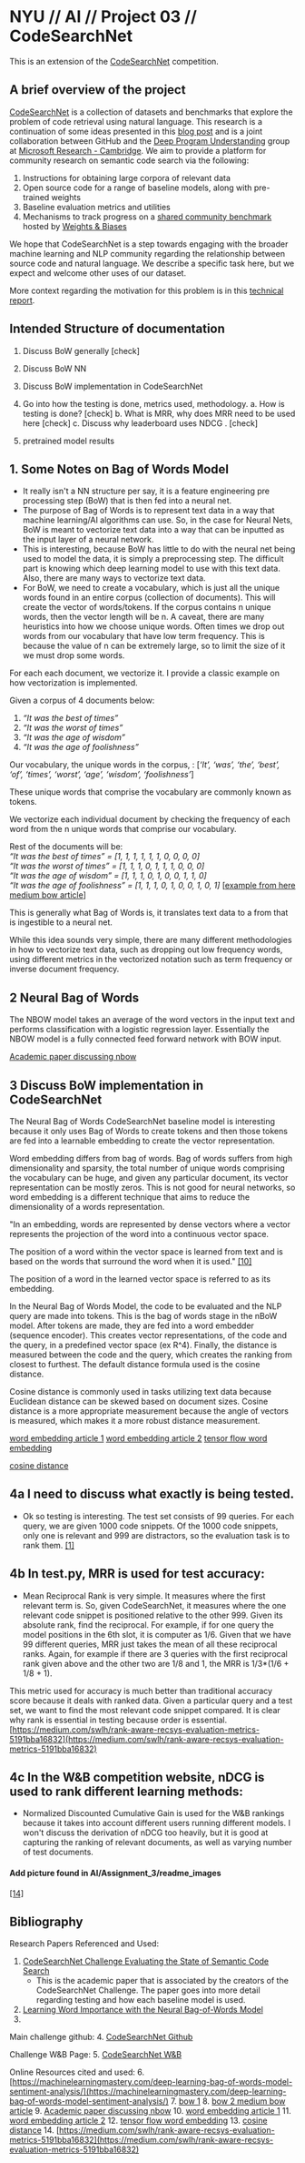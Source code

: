 # NYU // AI // Project 03 // CodeSearchNet

This is an extension of the [CodeSearchNet](https://app.wandb.ai/github/codesearchnet/benchmark) competition. 


## A brief overview of the project
[CodeSearchNet](https://arxiv.org/abs/1909.09436)  is a collection of datasets and benchmarks that explore the problem of code retrieval using natural language. This research is a continuation of some ideas presented in this  [blog post](https://githubengineering.com/towards-natural-language-semantic-code-search/)  and is a joint collaboration between GitHub and the  [Deep Program Understanding](https://www.microsoft.com/en-us/research/project/program/)  group at  [Microsoft Research - Cambridge](https://www.microsoft.com/en-us/research/lab/microsoft-research-cambridge/). We aim to provide a platform for community research on semantic code search via the following:

1.  Instructions for obtaining large corpora of relevant data
2.  Open source code for a range of baseline models, along with pre-trained weights
3.  Baseline evaluation metrics and utilities
4.  Mechanisms to track progress on a  [shared community benchmark](https://app.wandb.ai/github/CodeSearchNet/benchmark)  hosted by  [Weights & Biases](https://www.wandb.com/)

We hope that CodeSearchNet is a step towards engaging with the broader machine learning and NLP community regarding the relationship between source code and natural language. We describe a specific task here, but we expect and welcome other uses of our dataset.

More context regarding the motivation for this problem is in this  [technical report](https://arxiv.org/abs/1909.09436).

## Intended Structure of documentation
1. Discuss BoW generally [check]
2. Discuss BoW NN 
3. Discuss BoW implementation in CodeSearchNet

4. Go into how the testing is done, metrics used, methodology. 
	a. How is testing is done? [check]
	b. What is MRR, why does MRR need to be used here [check]
	c. Discuss why leaderboard uses NDCG . [check]

5. pretrained model results

## 1. Some Notes on Bag of Words Model

* It really isn't a NN structure per say, it is a feature engineering pre processing step (BoW) that is then fed into a neural net. 
* The purpose of Bag of Words is to represent text data in a way that machine learning/AI algorithms can use. So, in the case for Neural Nets, BoW is meant to vectorize text data into a way that can be inputted as the input layer of a neural network. 
* This is interesting, because BoW has little to do with the neural net being used to model the data, it is simply a preprocessing step. The difficult part is knowing which deep learning model to use with this text data. Also, there are many ways to vectorize text data. 
* For BoW, we need to create a vocabulary, which is just all the unique words found in an entire corpus (collection of documents). This will create the vector of words/tokens. If the corpus contains n unique words, then the vector length will be n. A caveat, there are many heuristics into how we choose unique words. Often times we drop out words from our vocabulary that have low term frequency. This is because the value of n can be extremely large, so to limit the size of it we must drop some words.

 For each each document, we vectorize it. I provide a classic example on how vectorization is implemented. 

Given a corpus of 4 documents below:
1. _“It was the best of times”_
2. _“It was the worst of times”_  
3. _“It was the age of wisdom”_
4. _“It was the age of foolishness”_

Our vocabulary, the unique words in the corpus, :
[_‘It’, ‘was’, ‘the’, ‘best’, ‘of’, ‘times’, ‘worst’, ‘age’, ‘wisdom’, ‘foolishness’_]

These unique words that comprise the vocabulary are commonly known as tokens. 

We vectorize each individual document by checking the frequency of each word from the n unique words that comprise our vocabulary. 

Rest of the documents will be:  
_“It was the best of times” = [1, 1, 1, 1, 1, 1, 0, 0, 0, 0]  
“It was the worst of times” = [1, 1, 1, 0, 1, 1, 1, 0, 0, 0]  
“It was the age of wisdom” = [1, 1, 1, 0, 1, 0, 0, 1, 1, 0]  
“It was the age of foolishness” = [1, 1, 1, 0, 1, 0, 0, 1, 0, 1]_
[[example from here medium bow article](https://medium.com/greyatom/an-introduction-to-bag-of-words-in-nlp-ac967d43b428)]

This is generally what Bag of Words is, it translates text data to a from that is ingestible to a neural net. 

While this idea sounds very simple, there are many different methodologies in how to vectorize text data, such as dropping out low frequency words, using different metrics in the vectorized notation such as term frequency or inverse document frequency.


## 2 Neural Bag of Words
The NBOW model takes an average of the word vectors in the input text and performs classification with a logistic regression layer. Essentially the NBOW model is a fully connected feed forward network with BOW input. 

[Academic paper discussing nbow](https://www.aclweb.org/anthology/W16-1626.pdf)


## 3 Discuss BoW implementation in CodeSearchNet

The Neural Bag of Words CodeSearchNet baseline model is interesting because it only uses Bag of Words to create tokens and then those tokens are fed into a learnable embedding to create the vector representation. 

Word embedding differs from bag of words. Bag of words suffers from high dimensionality and sparsity, the total number of unique words comprising the vocabulary can be huge, and given any particular document, its vector representation can be mostly zeros. This is not good for neural networks, so word embedding is a different technique that aims to reduce the dimensionality of a words representation. 

"In an embedding, words are represented by dense vectors where a vector represents the projection of the word into a continuous vector space.

The position of a word within the vector space is learned from text and is based on the words that surround the word when it is used." [[10]](https://machinelearningmastery.com/use-word-embedding-layers-deep-learning-keras/)

The position of a word in the learned vector space is referred to as its embedding.

In the Neural Bag of Words Model, the code to be evaluated and the NLP query are made into tokens. This is the bag of words stage in the nBoW model. After tokens are made, they are fed into a word embedder (sequence encoder). This creates vector representations, of the code and the query, in a predefined vector space (ex R^4). Finally, the distance is measured between the code and the query, which creates the ranking from closest to furthest. The default distance formula used is the cosine distance.

Cosine distance is commonly used in tasks utilizing text data because Euclidean distance can be skewed based on document sizes. Cosine distance is a more appropriate measurement because the angle of vectors is measured, which makes it a more robust distance measurement. 


[word embedding article 1](https://machinelearningmastery.com/use-word-embedding-layers-deep-learning-keras/)
[word embedding article 2](https://en.wikipedia.org/wiki/Word_embedding)
[tensor flow word embedding](https://www.tensorflow.org/tutorials/text/word_embeddings)

[cosine distance](https://www.machinelearningplus.com/nlp/cosine-similarity/)

## 4a I need to discuss what exactly is being tested.
* Ok so testing is interesting. The test set consists of 99 queries. For each query, we are given 1000 code snippets. Of the 1000 code snippets, only one is relevant and 999 are distractors, so the evaluation task is to rank them.  [[1]](https://arxiv.org/pdf/1909.09436.pdf) 

## 4b In test.py, MRR is used for test accuracy:
* Mean Reciprocal Rank is very simple. It measures where the first relevant term is. So, given CodeSearchNet, it measures where the one relevant code snippet is positioned relative to the other 999. Given its absolute rank, find the reciprocal. For example, if for one query the model positions in the 6th slot, it is computer as 1/6. Given that we have 99 different queries, MRR just takes the mean of all these reciprocal ranks. Again, for example if there are 3 queries with the first reciprocal rank given above and the other two are 1/8 and 1, the MRR is 1/3*(1/6 + 1/8 + 1). 

This metric used for accuracy is much better than traditional accuracy score because it deals with ranked data. Given a particular query and a test set, we want to find the most relevant code snippet compared. It is clear why rank is essential in testing because order is essential.  
[https://medium.com/swlh/rank-aware-recsys-evaluation-metrics-5191bba16832](https://medium.com/swlh/rank-aware-recsys-evaluation-metrics-5191bba16832)


## 4c In the W&B competition website, nDCG is used to rank different learning methods:
* Normalized Discounted Cumulative Gain is used for the W&B rankings because it takes into account different users running different models. I won't discuss the derivation of nDCG too heavily, but it is good at capturing the ranking of relevant documents, as well as varying number of test documents. 

#### Add picture found in AI/Assignment_3/readme_images

[[14]](https://towardsdatascience.com/evaluate-your-recommendation-engine-using-ndcg-759a851452d1)





## Bibliography

Research Papers Referenced and Used:
1. [CodeSearchNet Challenge Evaluating the State of Semantic Code Search](https://arxiv.org/pdf/1909.09436.pdf)
	* This is the academic paper that is associated by the creators of the CodeSearchNet Challenge. The paper goes into more detail regarding testing and how each baseline model is used. 
2. [Learning Word Importance with the Neural Bag-of-Words Model](https://www.aclweb.org/anthology/W16-1626.pdf) 
3. 

Main challenge github:
4. [CodeSearchNet Github](https://github.com/github/CodeSearchNet/tree/e792e1caea20fbd4fba439565fe20c10d4798435)

Challenge W&B Page:
5. [CodeSearchNet W&B](https://app.wandb.ai/github/codesearchnet/benchmark)

Online Resources cited and used:
6. [https://machinelearningmastery.com/deep-learning-bag-of-words-model-sentiment-analysis/](https://machinelearningmastery.com/deep-learning-bag-of-words-model-sentiment-analysis/)
7. [bow 1](https://machinelearningmastery.com/gentle-introduction-bag-words-model/)
8. [bow 2 medium bow article](https://medium.com/greyatom/an-introduction-to-bag-of-words-in-nlp-ac967d43b428)
9. [Academic paper discussing nbow](https://www.aclweb.org/anthology/W16-1626.pdf)
10. [word embedding article 1](https://machinelearningmastery.com/use-word-embedding-layers-deep-learning-keras/)
11. [word embedding article 2](https://en.wikipedia.org/wiki/Word_embedding)
12. [tensor flow word embedding](https://www.tensorflow.org/tutorials/text/word_embeddings)
13. [cosine distance](https://www.machinelearningplus.com/nlp/cosine-similarity/)
14. [https://medium.com/swlh/rank-aware-recsys-evaluation-metrics-5191bba16832](https://medium.com/swlh/rank-aware-recsys-evaluation-metrics-5191bba16832)



 

<!--stackedit_data:
eyJoaXN0b3J5IjpbMTEwMjYyNDk4OSwxMTMzNDE4ODc2LDk2MD
g0ODk2OCwxNzg2NDA5OTk5LDExMTc2OTM0ODYsMTQ0MTU2NjUw
OSwyMDcyNzczNTMsLTU4NjUzMDY3MiwtMTE3NjI0ODIzNSwxMz
kzODk3ODYsMTU1MjEzNjY5LDE3OTA3MTAyNzIsOTYwNTc4MTQ2
LDEyNjU2ODY4NjMsOTE5NTgyMDQ3LDgyMTMyMjY5NCwxOTYyMz
MwNTI3LC03ODg4MzM3NDEsMjAxNzAxNDc3OSwxMzMyODAzNzc3
XX0=
-->